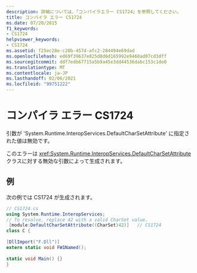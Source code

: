 ```yaml
---
description: 詳細については、「コンパイラエラー CS1724」を参照してください。
title: コンパイラ エラー CS1724
ms.date: 07/20/2015
f1_keywords:
- CS1724
helpviewer_keywords:
- CS1724
ms.assetid: f25ec28e-c20b-457d-afc2-284494e69dad
ms.openlocfilehash: ed69f39637e825d8d6d165992e9468ad07cd3dff
ms.sourcegitcommit: ddf7edb67715a5b9a45e3dd44536dabc153c1de0
ms.translationtype: MT
ms.contentlocale: ja-JP
ms.lasthandoff: 02/06/2021
ms.locfileid: "99751222"
---
```

# <a name="compiler-error-cs1724"></a>コンパイラ エラー CS1724

引数が 'System.Runtime.InteropServices.DefaultCharSetAttribute' に指定された値は無効です。  
  
 このエラーは <xref:System.Runtime.InteropServices.DefaultCharSetAttribute> クラスに対する無効な引数によって生成されます。  
  
## <a name="example"></a>例  

 次の例では CS1724 が生成されます。  
  
```csharp  
// CS1724.cs  
using System.Runtime.InteropServices;  
// To resolve, replace 42 with a valid CharSet value.  
 [module:DefaultCharSetAttribute((CharSet)42)]   // CS1724  
class C {
  
[DllImport("F.Dll")]  
extern static void FW1Named();  
  
static void Main() {}  
}  
```
